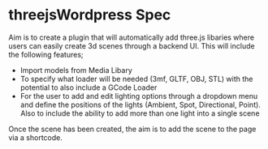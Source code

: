 # threejsWordpress Spec 

Aim is to create a plugin that will automatically add three.js libaries where users can easily create 3d scenes through a backend UI. 
This will include the following features; 

- Import models from Media Libary 
- To specify what loader will be needed (3mf, GLTF, OBJ, STL) with the potential to also include a GCode Loader
- For the user to add and edit lighting options through a dropdown menu and define the positions of the lights (Ambient, Spot, Directional, Point). Also to include the ability to add more than one light into a single scene

Once the scene has been created, the aim is to add the scene to the page via a shortcode. 
